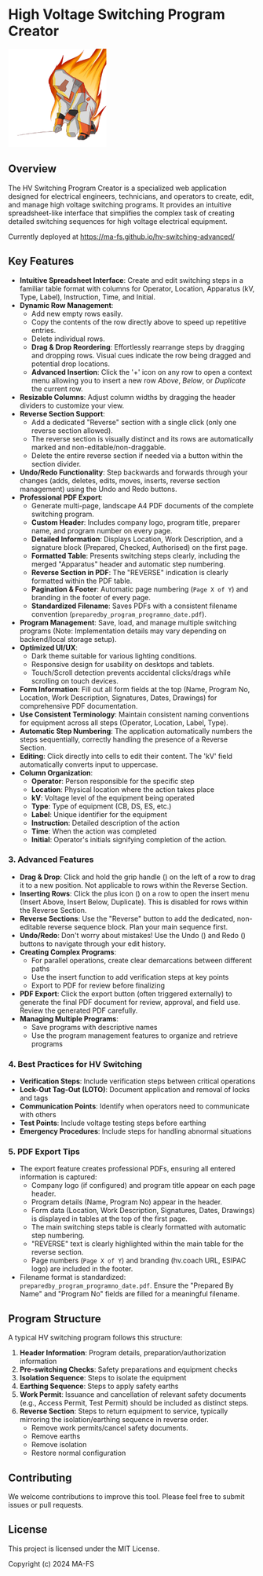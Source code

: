 # High Voltage Switching Program Creator

<img src="switching-program/public/logo.PNG" alt="HV Switching Program Creator Logo" width="200"/>

## Overview

The HV Switching Program Creator is a specialized web application designed for electrical engineers, technicians, and operators to create, edit, and manage high voltage switching programs. It provides an intuitive spreadsheet-like interface that simplifies the complex task of creating detailed switching sequences for high voltage electrical equipment.

Currently deployed at https://ma-fs.github.io/hv-switching-advanced/

## Key Features

- **Intuitive Spreadsheet Interface**: Create and edit switching steps in a familiar table format with columns for Operator, Location, Apparatus (kV, Type, Label), Instruction, Time, and Initial.
- **Dynamic Row Management**:
    - Add new empty rows easily.
    - Copy the contents of the row directly above to speed up repetitive entries.
    - Delete individual rows.
    - **Drag & Drop Reordering**: Effortlessly rearrange steps by dragging and dropping rows. Visual cues indicate the row being dragged and potential drop locations.
    - **Advanced Insertion**: Click the '+' icon on any row to open a context menu allowing you to insert a new row *Above*, *Below*, or *Duplicate* the current row.
- **Resizable Columns**: Adjust column widths by dragging the header dividers to customize your view.
- **Reverse Section Support**:
    - Add a dedicated "Reverse" section with a single click (only one reverse section allowed).
    - The reverse section is visually distinct and its rows are automatically marked and non-editable/non-draggable.
    - Delete the entire reverse section if needed via a button within the section divider.
- **Undo/Redo Functionality**: Step backwards and forwards through your changes (adds, deletes, edits, moves, inserts, reverse section management) using the Undo and Redo buttons.
- **Professional PDF Export**:
    - Generate multi-page, landscape A4 PDF documents of the complete switching program.
    - **Custom Header**: Includes company logo, program title, preparer name, and program number on every page.
    - **Detailed Information**: Displays Location, Work Description, and a signature block (Prepared, Checked, Authorised) on the first page.
    - **Formatted Table**: Presents switching steps clearly, including the merged "Apparatus" header and automatic step numbering.
    - **Reverse Section in PDF**: The "REVERSE" indication is clearly formatted within the PDF table.
    - **Pagination & Footer**: Automatic page numbering (`Page X of Y`) and branding in the footer of every page.
    - **Standardized Filename**: Saves PDFs with a consistent filename convention (`preparedby_program_programno_date.pdf`).
- **Program Management**: Save, load, and manage multiple switching programs (Note: Implementation details may vary depending on backend/local storage setup).
- **Optimized UI/UX**:
    - Dark theme suitable for various lighting conditions.
    - Responsive design for usability on desktops and tablets.
    - Touch/Scroll detection prevents accidental clicks/drags while scrolling on touch devices.
- **Form Information**: Fill out all form fields at the top (Name, Program No, Location, Work Description, Signatures, Dates, Drawings) for comprehensive PDF documentation.
- **Use Consistent Terminology**: Maintain consistent naming conventions for equipment across all steps (Operator, Location, Label, Type).
- **Automatic Step Numbering**: The application automatically numbers the steps sequentially, correctly handling the presence of a Reverse Section.
- **Editing**: Click directly into cells to edit their content. The 'kV' field automatically converts input to uppercase.
- **Column Organization**:
  - **Operator**: Person responsible for the specific step
  - **Location**: Physical location where the action takes place
  - **kV**: Voltage level of the equipment being operated
  - **Type**: Type of equipment (CB, DS, ES, etc.)
  - **Label**: Unique identifier for the equipment
  - **Instruction**: Detailed description of the action
  - **Time**: When the action was completed
  - **Initial**: Operator's initials signifying completion of the action.

### 3. Advanced Features

- **Drag & Drop**: Click and hold the grip handle (<i class="bi bi-grip-vertical"></i>) on the left of a row to drag it to a new position. Not applicable to rows within the Reverse Section.
- **Inserting Rows**: Click the plus icon (<i class="bi bi-plus-circle-fill"></i>) on a row to open the insert menu (Insert Above, Insert Below, Duplicate). This is disabled for rows within the Reverse Section.
- **Reverse Sections**: Use the "Reverse" button to add the dedicated, non-editable reverse sequence block. Plan your main sequence first.
- **Undo/Redo**: Don't worry about mistakes! Use the Undo (<i class="bi bi-arrow-counterclockwise"></i>) and Redo (<i class="bi bi-arrow-clockwise"></i>) buttons to navigate through your edit history.
- **Creating Complex Programs**:
  - For parallel operations, create clear demarcations between different paths
  - Use the insert function to add verification steps at key points
  - Export to PDF for review before finalizing
- **PDF Export**: Click the export button (often triggered externally) to generate the final PDF document for review, approval, and field use. Review the generated PDF carefully.
- **Managing Multiple Programs**: 
  - Save programs with descriptive names
  - Use the program management features to organize and retrieve programs

### 4. Best Practices for HV Switching

- **Verification Steps**: Include verification steps between critical operations
- **Lock-Out Tag-Out (LOTO)**: Document application and removal of locks and tags
- **Communication Points**: Identify when operators need to communicate with others
- **Test Points**: Include voltage testing steps before earthing
- **Emergency Procedures**: Include steps for handling abnormal situations

### 5. PDF Export Tips

- The export feature creates professional PDFs, ensuring all entered information is captured:
  - Company logo (if configured) and program title appear on each page header.
  - Program details (Name, Program No) appear in the header.
  - Form data (Location, Work Description, Signatures, Dates, Drawings) is displayed in tables at the top of the first page.
  - The main switching steps table is clearly formatted with automatic step numbering.
  - "REVERSE" text is clearly highlighted within the main table for the reverse section.
  - Page numbers (`Page X of Y`) and branding (hv.coach URL, ESIPAC logo) are included in the footer.
- Filename format is standardized: `preparedby_program_programno_date.pdf`. Ensure the "Prepared By Name" and "Program No" fields are filled for a meaningful filename.

## Program Structure

A typical HV switching program follows this structure:

1. **Header Information**: Program details, preparation/authorization information
2. **Pre-switching Checks**: Safety preparations and equipment checks
3. **Isolation Sequence**: Steps to isolate the equipment
4. **Earthing Sequence**: Steps to apply safety earths
5. **Work Permit**: Issuance and cancellation of relevant safety documents (e.g., Access Permit, Test Permit) should be included as distinct steps.
6. **Reverse Section**: Steps to return equipment to service, typically mirroring the isolation/earthing sequence in reverse order.
   - Remove work permits/cancel safety documents.
   - Remove earths
   - Remove isolation
   - Restore normal configuration

## Contributing

We welcome contributions to improve this tool. Please feel free to submit issues or pull requests.

## License

This project is licensed under the MIT License.

Copyright (c) 2024 MA-FS
